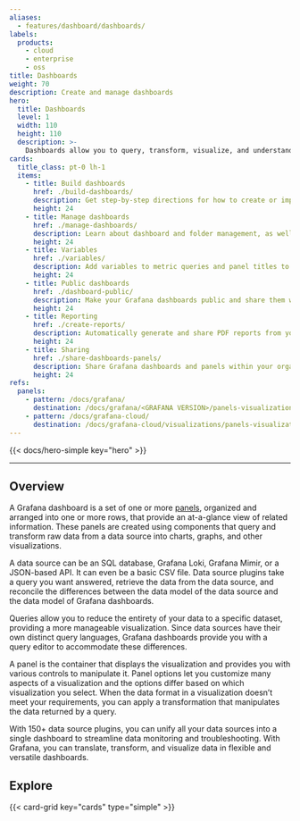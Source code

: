 ```yaml
---
aliases:
  - features/dashboard/dashboards/
labels:
  products:
    - cloud
    - enterprise
    - oss
title: Dashboards
weight: 70
description: Create and manage dashboards
hero:
  title: Dashboards
  level: 1
  width: 110
  height: 110
  description: >-
    Dashboards allow you to query, transform, visualize, and understand your data no matter where it’s stored.
cards:
  title_class: pt-0 lh-1
  items:
    - title: Build dashboards
      href: ./build-dashboards/
      description: Get step-by-step directions for how to create or import your first dashboard and modify dashboard settings. Learn about reusable library panels, dashboard links, annotatations, and dashboard JSON.
      height: 24
    - title: Manage dashboards
      href: ./manage-dashboards/
      description: Learn about dashboard and folder management, as well as generative AI features for dashboards.
      height: 24
    - title: Variables
      href: ./variables/
      description: Add variables to metric queries and panel titles to create interactive and dynamic dashboards.
      height: 24
    - title: Public dashboards
      href: ./dashboard-public/
      description: Make your Grafana dashboards public and share them with anyone without requiring access to your Grafana organization.
      height: 24
    - title: Reporting
      href: ./create-reports/
      description: Automatically generate and share PDF reports from your Grafana dashboards.
      height: 24
    - title: Sharing
      href: ./share-dashboards-panels/
      description: Share Grafana dashboards and panels within your organization using links, snapshots, and JSON exports.
      height: 24
refs:
  panels:
    - pattern: /docs/grafana/
      destination: /docs/grafana/<GRAFANA VERSION>/panels-visualizations/panel-overview/
    - pattern: /docs/grafana-cloud/
      destination: /docs/grafana-cloud/visualizations/panels-visualizations/panel-overview/
---
```


{{< docs/hero-simple key="hero" >}}

---

## Overview

A Grafana dashboard is a set of one or more [panels](ref:panels), organized and arranged into one or more rows, that provide an at-a-glance view of related information. These panels are created using components that query and transform raw data from a data source into charts, graphs, and other visualizations.

A data source can be an SQL database, Grafana Loki, Grafana Mimir, or a JSON-based API. It can even be a basic CSV file. Data source plugins take a query you want answered, retrieve the data from the data source, and reconcile the differences between the data model of the data source and the data model of Grafana dashboards.

Queries allow you to reduce the entirety of your data to a specific dataset, providing a more manageable visualization. Since data sources have their own distinct query languages, Grafana dashboards provide you with a query editor to accommodate these differences.

A panel is the container that displays the visualization and provides you with various controls to manipulate it. Panel options let you customize many aspects of a visualization and the options differ based on which visualization you select. When the data format in a visualization doesn’t meet your requirements, you can apply a transformation that manipulates the data returned by a query.

With 150+ data source plugins, you can unify all your data sources into a single dashboard to streamline data monitoring and troubleshooting. With Grafana, you can translate, transform, and visualize data in flexible and versatile dashboards.

## Explore

{{< card-grid key="cards" type="simple" >}}

